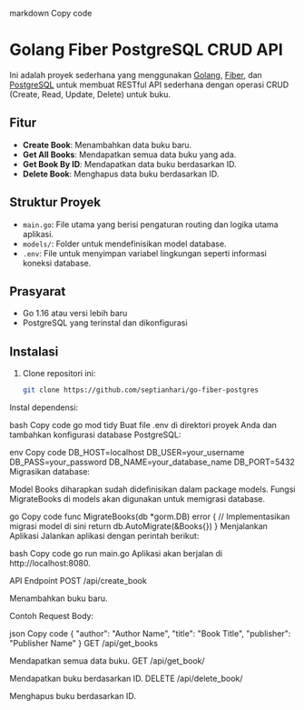 markdown
Copy code
# Golang Fiber PostgreSQL CRUD API

Ini adalah proyek sederhana yang menggunakan [Golang](https://golang.org/), [Fiber](https://gofiber.io/), dan [PostgreSQL](https://www.postgresql.org/) untuk membuat RESTful API sederhana dengan operasi CRUD (Create, Read, Update, Delete) untuk buku.

## Fitur

- **Create Book**: Menambahkan data buku baru.
- **Get All Books**: Mendapatkan semua data buku yang ada.
- **Get Book By ID**: Mendapatkan data buku berdasarkan ID.
- **Delete Book**: Menghapus data buku berdasarkan ID.

## Struktur Proyek

- `main.go`: File utama yang berisi pengaturan routing dan logika utama aplikasi.
- `models/`: Folder untuk mendefinisikan model database.
- `.env`: File untuk menyimpan variabel lingkungan seperti informasi koneksi database.

## Prasyarat

- Go 1.16 atau versi lebih baru
- PostgreSQL yang terinstal dan dikonfigurasi

## Instalasi

1. Clone repositori ini:

   ```bash
   git clone https://github.com/septianhari/go-fiber-postgres
Instal dependensi:

bash
Copy code
go mod tidy
Buat file .env di direktori proyek Anda dan tambahkan konfigurasi database PostgreSQL:

env
Copy code
DB_HOST=localhost
DB_USER=your_username
DB_PASS=your_password
DB_NAME=your_database_name
DB_PORT=5432
Migrasikan database:

Model Books diharapkan sudah didefinisikan dalam package models. Fungsi MigrateBooks di models akan digunakan untuk memigrasi database.

go
Copy code
func MigrateBooks(db *gorm.DB) error {
    // Implementasikan migrasi model di sini
    return db.AutoMigrate(&Books{})
}
Menjalankan Aplikasi
Jalankan aplikasi dengan perintah berikut:

bash
Copy code
go run main.go
Aplikasi akan berjalan di http://localhost:8080.

API Endpoint
POST /api/create_book

Menambahkan buku baru.

Contoh Request Body:

json
Copy code
{
  "author": "Author Name",
  "title": "Book Title",
  "publisher": "Publisher Name"
}
GET /api/get_books

Mendapatkan semua data buku.
GET /api/get_book/

Mendapatkan buku berdasarkan ID.
DELETE /api/delete_book/

Menghapus buku berdasarkan ID.
